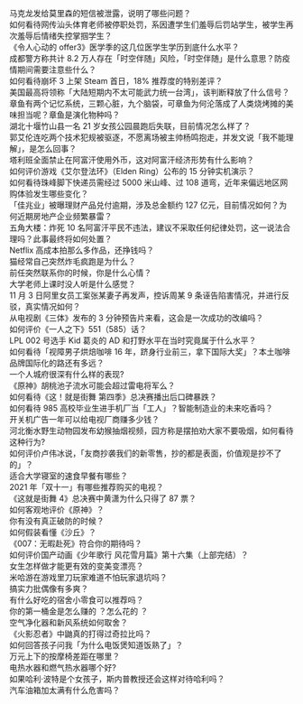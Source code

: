 马克龙发给莫里森的短信被泄露，说明了哪些问题？  
如何看待网传汕头体育老师被停职处罚，系因遭学生们羞辱后罚站学生，被学生再次羞辱后情绪失控掌掴学生？  
《令人心动的 offer3》医学季的这几位医学生学历到底什么水平？  
成都警方称共计 8.2 万人存在「时空伴随」风险，「时空伴随」是什么意思？防疫情期间需要注意些什么？  
如何看待崩坏 3 上架 Steam 首日，18% 推荐度的特别差评？  
美国最高将领称「大陆短期内不太可能武力统一台湾」，该判断释放了什么信号？  
章鱼有两个记忆系统，三颗心脏，九个脑袋，可章鱼为何沦落成了人类烧烤摊的美味担当呢？章鱼是演化物种吗？  
湖北十堰竹山县一名 21 岁女孩公园晨跑后失联，目前情况怎么样了？  
郭艾伦连吃两个技术犯规被驱逐，不愿离场被主帅杨鸣抱走，并发文说「我不能理解」，是怎么回事？  
塔利班全面禁止在阿富汗使用外币，这对阿富汗经济形势有什么影响？  
如何评价游戏《艾尔登法环》（Elden Ring）公布的 15 分钟实机演示？  
如何看待珠峰脚下快递员需经过 5000 米山峰、过 108 道弯，近年来偏远地区网购体验发生哪些变化？  
「佳兆业」被曝理财产品兑付逾期，涉及总金额约 127 亿元，目前情况如何？为何近期房地产企业频繁暴雷？  
五角大楼：炸死 10 名阿富汗平民不违法，建议不采取任何纪律处罚，这一说法合理吗？此事最终将如何处置？  
Netflix 高成本拍那么多作品，还挣钱吗？  
猫经常自己突然炸毛疯跑是为什么？  
前任突然联系你的时候，你是什么心情？  
大学老师上课时没人听是什么感觉？  
11 月 3 日阿里女员工案张某妻子再发声，控诉周某 9 条诬告陷害情况，并进行反驳，真实情况如何？  
从电视剧《三体》发布的 3 分钟预告片来看，这会是一次成功的改编吗？  
如何评价《一人之下》551（585）话？  
LPL 002 号选手 Kid 葛炎的 AD 和打野水平在当时究竟属于什么水平？  
如何看待「视障男子烘焙咖啡 16 年，跻身行业前三，拿下国际大奖」？本土咖啡品牌国际化的路还有多远？  
一个人城府很深有什么样的表现?  
《原神》胡桃池子流水可能会超过雷电将军么？  
如何看待《这！就是街舞 第四季》总决赛播出后口碑暴跌？  
如何看待 985 高校毕业生进手机厂当「工人」？智能制造业的未来吃香吗？  
开关机广告一年可以给电视厂商赚多少钱？  
河北衡水野生动物园发布幼猴抽烟视频，园方称是摆拍劝大家不要吸烟，如何看待这种行为?  
如何评价卢伟冰说，「友商抄袭我们的新零售，抄的都是表面，价值观是抄不了的」？  
适合大学寝室的速食早餐有哪些？  
2021 年「双十一」有哪些推荐购买的电视？  
《这就是街舞 4》总决赛中黄潇为什么只得了 87 票？  
如何客观地评价《原神》？  
你有没有真正破防的时候？  
如何假装看懂《沙丘》？  
《007：无暇赴死》符合你的期待吗？  
如何评价国产动画《少年歌行 风花雪月篇》第十六集（上部完结）？  
女生怎样做才能更有效的变美变漂亮？  
米哈游在游戏里刀玩家难道不怕玩家退坑吗？  
搞实力批偶像有多爽？  
有什么好吃的宿舍小零食可以推荐吗？  
你的第一桶金是怎么赚的 ？怎么花的 ？  
空气净化器和新风系统如何取舍？  
《火影忍者》中鼬真的打得过奇拉比吗？  
如何回答孩子问我「为什么电饭煲知道饭熟了」？  
万元上下的按摩椅差距在哪里？  
电热水器和燃气热水器哪个好?  
如果哈利·波特是个女孩子，斯内普教授还会这样对待哈利吗？  
汽车油箱加太满有什么危害吗？  
